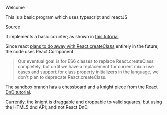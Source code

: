 Welcome

This is a basic program which uses typescript and reactJS

[Source](https://www.typescriptlang.org/docs/handbook/react-&-webpack.html)

It implements a basic counter; as shown in [this tutorial](https://scotch.io/tutorials/learning-react-getting-started-and-concepts)

Since react [plans to do away with React.createClass](https://facebook.github.io/react/blog/2015/03/10/react-v0.13.html) entirely in the future; the code uses React.Component.

>Our eventual goal is for ES6 classes to replace React.createClass completely, but until we have a replacement for current mixin use cases and support for class property initializers in the language, we don't plan to deprecate React.createClass.


The sandbox branch has a chessboard and a knight piece from the [React DnD tutorial](https://gaearon.github.io/react-dnd/docs-tutorial.html).

Currently, the knight is draggable and droppable to valid squares, but using the HTML5 dnd API; and not React DnD.
